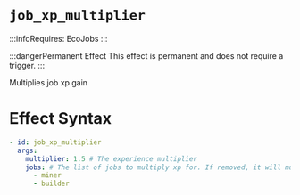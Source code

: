 # `job_xp_multiplier`
:::infoRequires:
EcoJobs
:::

:::dangerPermanent Effect
This effect is permanent and does not require a trigger.
:::

Multiplies job xp gain
# Effect Syntax
```yaml
- id: job_xp_multiplier
  args:
    multiplier: 1.5 # The experience multiplier
    jobs: # The list of jobs to multiply xp for. If removed, it will multiply all jobs.
      - miner
      - builder 
```
